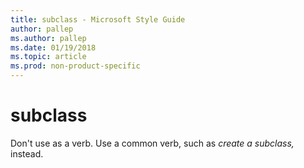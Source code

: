 ```yaml
---
title: subclass - Microsoft Style Guide
author: pallep
ms.author: pallep
ms.date: 01/19/2018
ms.topic: article
ms.prod: non-product-specific
---
```


# subclass

Don't use as a verb. Use a common verb, such as *create a subclass,* instead.
